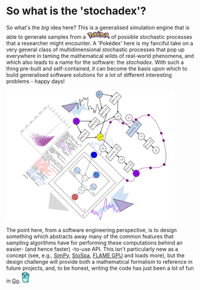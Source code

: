 # So what is the 'stochadex'?

So what's the _big_ idea here? This is a generalised simulation engine that is able to generate samples from a <img src="docs/images/pokedex.png" width="60"/> of possible stochastic processes that a researcher might encounter. A 'Pokédex' here is my fanciful take on a very general class of multidimensional stochastic processes that pop up everywhere in taming the mathematical wilds of real-world phenomena, and which also leads to a name for the software: the _stochadex_. With such a thing pre-built and self-contained, it can become the basis upon which to build generalised software solutions for a lot of different interesting problems - happy days!

<img src="docs/images/frontmatter_mashup_animated.gif" alt="Drawing" style="width: 450px;"/>

The point here, from a software engineering perspective, is to design something which abstracts away many of the common features that sampling algorithms have for performing these computations behind an easier- (and hence faster) -to-use API. This isn't particularly new as a concept (see, e.g., [SimPy](https://gitlab.com/team-simpy/simpy/), [StoSpa](https://github.com/BartoszBartmanski/StoSpa), [FLAME GPU](https://github.com/FLAMEGPU/FLAMEGPU2/) and loads more), but the design challenge will provide both a mathematical formalism to reference in future projects, and, to be honest, writing the code has just been a lot of fun in [Go](https://go.dev/). <img src="docs/images/gopher.png" width="20"/>
